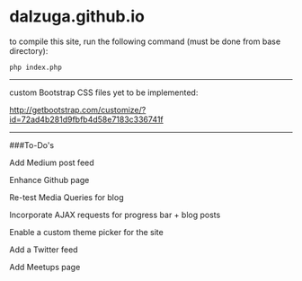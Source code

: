# dalzuga.github.io

to compile this site, run the following command (must be done from base directory):

`php index.php`

---

custom Bootstrap CSS files yet to be implemented:

http://getbootstrap.com/customize/?id=72ad4b281d9fbfb4d58e7183c336741f

---

###To-Do's

Add Medium post feed

Enhance Github page

Re-test Media Queries for blog

Incorporate AJAX requests for progress bar + blog posts

Enable a custom theme picker for the site

Add a Twitter feed

Add Meetups page
